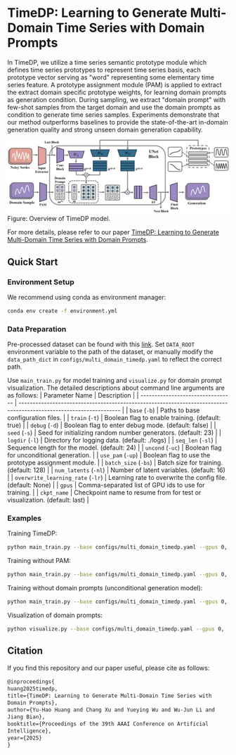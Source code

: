 # TimeDP: Learning to Generate Multi-Domain Time Series with Domain Prompts
In TimeDP, we utilize a time series semantic prototype module which defines time series prototypes to represent time series basis, each prototype vector serving as "word" representing some elementary time series feature. 
A prototype assignment module (PAM) is applied to extract the extract domain specific prototype weights, for learning domain prompts as generation condition.
During sampling, we extract "domain prompt" with few-shot samples from the target domain and use the domain prompts as condition to generate time series samples.
Experiments demonstrate that our method outperforms baselines to provide the state-of-the-art in-domain generation quality and strong unseen domain generation capability. 

![TimeDP Overview](./figure/TimeDP_Overview.jpg)
Figure: Overview of TimeDP model.

For more details, please refer to our paper [TimeDP: Learning to Generate Multi-Domain Time Series with Domain Prompts](https://arxiv.org/abs/2501.05403). 

## Quick Start

### Environment Setup

We recommend using conda as environment manager:
```bash
conda env create -f environment.yml
```

### Data Preparation
Pre-processed dataset can be found with this [link](https://huggingface.co/datasets/YukhoW/TimeDP-Data/blob/main/TimeDP-Data.zip). Set `DATA_ROOT` environment variable to the path of the dataset, or manually modify the `data_path_dict` in `configs/multi_domain_timedp.yaml` to reflect the correct path.

Use `main_train.py` for model training and `visualize.py` for domain prompt visualization. The detailed descriptions about command line arguments are as follows:
| Parameter Name                    | Description                                                                                                        |
| --------------------------------- | ------------------------------------------------------------------------------------------------------------------ |
| `base` (`-b`)                     | Paths to base configuration files.                                                                                 |
| `train` (`-t`)                    | Boolean flag to enable training. (default: true)                                                                   |
| `debug` (`-d`)                    | Boolean flag to enter debug mode. (default: false)                                                                 |
| `seed` (`-s`)                     | Seed for initializing random number generators. (default: 23)                                                      |
| `logdir` (`-l`)                   | Directory for logging data. (default: ./logs)                                                                      |
| `seq_len` (`-sl`)                 | Sequence length for the model. (default: 24)                                                                       |
| `uncond` (`-uc`)                  | Boolean flag for unconditional generation.                                                                         |
| `use_pam` (`-up`)                 | Boolean flag to use the prototype assignment module.                                                               |
| `batch_size` (`-bs`)              | Batch size for training. (default: 128)                                                                            |
| `num_latents` (`-nl`)             | Number of latent variables. (default: 16)                                                                          |
| `overwrite_learning_rate` (`-lr`) | Learning rate to overwrite the config file. (default: None)                                                        |
| `gpus`                            | Comma-separated list of GPU ids to use for training.                                                               |
| `ckpt_name`                       | Checkpoint name to resume from for test or visualization. (default: last)                                          |

### Examples
Training TimeDP:
```bash
python main_train.py --base configs/multi_domain_timedp.yaml --gpus 0, --logdir ./logs/ -sl 168 -up -nl 16 --batch_size 128 -lr 0.0001 -s 0
```

Training without PAM:
```bash
python main_train.py --base configs/multi_domain_timedp.yaml --gpus 0, --logdir ./logs/ -sl 168 --batch_size 128 -lr 0.0001 -s 0
```

Training without domain prompts (unconditional generation model):
```bash
python main_train.py --base configs/multi_domain_timedp.yaml --gpus 0, --logdir ./logs/ -sl 168 --batch_size 128 -lr 0.0001 -s 0 --uncond
```

Visualization of domain prompts:
```bash
python visualize.py --base configs/multi_domain_timedp.yaml --gpus 0, --logdir ./logs/ -sl 168 --batch_size 128 -lr 0.0001 -s 0 --uncond
```

## Citation
If you find this repository and our paper useful, please cite as follows:
```
@inproceedings{
huang2025timedp,
title={TimeDP: Learning to Generate Multi-Domain Time Series with Domain Prompts},
author={Yu-Hao Huang and Chang Xu and Yueying Wu and Wu-Jun Li and Jiang Bian},
booktitle={Proceedings of the 39th AAAI Conference on Artificial Intelligence},
year={2025}
}
```